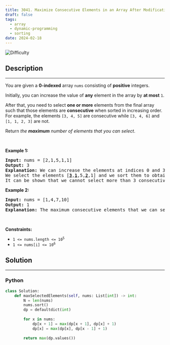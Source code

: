 ```yaml
---
title: 3041. Maximize Consecutive Elements in an Array After Modification
draft: false
tags: 
  - array
  - dynamic-programming
  - sorting
date: 2024-02-18
---
```


![Difficulty](https://img.shields.io/badge/Difficulty-Hard-blue.svg)

## Description

---
<p>You are given a <strong>0-indexed</strong> array <code>nums</code> consisting of <strong>positive</strong> integers.</p>

<p>Initially, you can increase the value of <strong>any</strong> element in the array by <strong>at most</strong> <code>1</code>.</p>

<p>After that, you need to select <strong>one or more</strong> elements from the final array such that those elements are <strong>consecutive</strong> when sorted in increasing order. For example, the elements <code>[3, 4, 5]</code> are consecutive while <code>[3, 4, 6]</code> and <code>[1, 1, 2, 3]</code> are not.<!-- notionvc: 312f8c5d-40d0-4cd1-96cc-9e96a846735b --></p>

<p>Return <em>the <strong>maximum</strong> number of elements that you can select</em>.</p>

<p>&nbsp;</p>
<p><strong class="example">Example 1:</strong></p>

<pre>
<strong>Input:</strong> nums = [2,1,5,1,1]
<strong>Output:</strong> 3
<strong>Explanation:</strong> We can increase the elements at indices 0 and 3. The resulting array is nums = [3,1,5,2,1].
We select the elements [<u><strong>3</strong></u>,<u><strong>1</strong></u>,5,<u><strong>2</strong></u>,1] and we sort them to obtain [1,2,3], which are consecutive.
It can be shown that we cannot select more than 3 consecutive elements.</pre>

<p><strong class="example">Example 2:</strong></p>

<pre>
<strong>Input:</strong> nums = [1,4,7,10]
<strong>Output:</strong> 1
<strong>Explanation:</strong> The maximum consecutive elements that we can select is 1.
</pre>

<p>&nbsp;</p>
<p><strong>Constraints:</strong></p>

<ul>
	<li><code>1 &lt;= nums.length &lt;= 10<sup>5</sup></code></li>
	<li><code>1 &lt;= nums[i] &lt;= 10<sup>6</sup></code></li>
</ul>


## Solution

---
### Python
``` py title='maximize-consecutive-elements-in-an-array-after-modification'
class Solution:
    def maxSelectedElements(self, nums: List[int]) -> int:
        N = len(nums)
        nums.sort()
        dp = defaultdict(int)
        
        for x in nums:
            dp[x + 1] = max(dp[x + 1], dp[x] + 1)
            dp[x] = max(dp[x], dp[x - 1] + 1)
        
        return max(dp.values())

```

